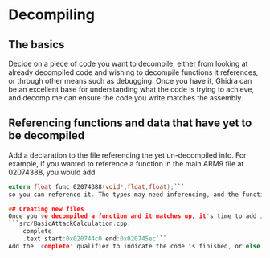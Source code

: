 # Decompiling
## The basics
Decide on a piece of code you want to decompile; either from looking at already decompiled code and wishing to decompile functions it references, or through other means such as debugging. Once you have it, Ghidra can be an excellent base for understanding what the code is trying to achieve, and decomp.me can ensure the code you write matches the assembly.

## Referencing functions and data that have yet to be decompiled
Add a declaration to the file referencing the yet un-decompiled info. For example, if you wanted to reference a function in the main ARM9 file at 02074388, you would add
```C
extern float func_02074388(void*,float,float);```
so you can reference it. The types may need inferencing, and the function name can be derived from the symbols.txt file under config.

## Creating new files
Once you've decompiled a function and it matches up, it's time to add it to the game. If a file hasn't already been created for this, or it needs tweaking, you need to open the delinks.txt file for the binary you're decompiling part of (ie. ARM9 main, ITCM, or an overlay) and add the file with the start and end address for the file to be inserted into. Example:
```src/BasicAttackCalculation.cpp:
    complete
    .text start:0x020744c0 end:0x020745ec```
Add the 'complete' qualifier to indicate the code is finished, or else it won't be included in the build.
